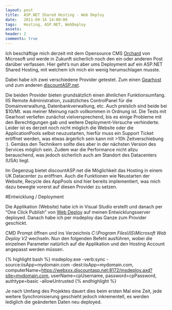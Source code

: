 ```yaml
---
layout: post
title:  ASP.NET Shared Hosting - Web Deploy
date:   2011-09-16 14:00:00
tags:   Hosting, ASP.NET, WebDeploy
assets: 
header: 2
comments: true
---
```


Ich beschäftige mich derzeit mit dem Opensource CMS [Orchard](http://www.orchardproject.net/) von Microsoft und werde in Zukunft sicherlich noch den ein oder anderen Post darüber verfassen. Hier geht’s nun aber ums Deployment auf ein ASP.NET Shared Hosting, mit welchem ich mich ein wenig herumschlagen musste.

Dabei habe ich zwei verschiedene Provider getestet. Zum einen [Gearhost](http://www.gearhost.com/) und zum anderen [discountASP.net](http://www.discountasp.net/).

Die beiden Provider bieten grundsätzlich einen ähnlichen Funktionsumfang. IIS Remote Administration, zusätzliches ControlPanel für die Domainverwaltung, Datenbankverwaltung, etc. Auch preislich sind beide bei $10/Mt. was meiner Meinung nach vollkommen in Ordnung ist. Die Tests mit Gearhost verliefen zunächst vielversprechend, bis es einige Probleme mit den Berechtigungen gab und weitere Deployment-Versuche verhinderte. Leider ist es derzeit noch nicht möglich die Website oder die ApplicationPools selbst neuzustarten, hierfür muss ein Support Ticket eröffnet werden, was etwas ärgerlich sein kann mit >10h Zeitverschiebung :). Gemäss den Technikern sollte dies aber in der nächsten Version des Services möglich sein. Zudem war die Performance nicht allzu berauschend, was jedoch sicherlich auch am Standort des Datacenters (USA) liegt.

Im Gegenzug bietet discountASP.net die Möglichkeit das Hosting in einem UK Datacenter zu eröffnen. Auch die Funktionen wie Neustarten der Website, Recycle des AppPools sind hier bereits implementiert, was mich dazu bewegte vorerst auf diesen Provider zu setzen.

#Entwicklung / Deployment

Die Applikation (Website) habe ich in Visual Studio erstellt und danach per “One Click Publish” von [Web Deploy](http://www.iis.net/download/WebDeploy) auf meinen Entwicklungsserver deployed. Danach habe ich per msdeploy das Ganze zum Provider geschickt.

CMD Prompt öffnen und ins Verzeichnis <em>C:\Program Files\IIS\Microsoft Web Deploy V2</em> wechseln. Nun den folgenden Befehl ausführen, wobei die einzelnen Parameter natürlich auf die Applikation und den Hosting Account angepasst werden müssen.

{% highlight bash %}
msdeploy.exe -verb:sync
-source:iisApp=mydomain.com
-dest:iisApp=mydomain.com, computerName=https://webxxx.discountasp.net:8172/msdeploy.axd?site=mydomain.com,
userName=cpUsername, password=cpPassword, authtype=basic
-allowUntrusted
{% endhighlight %}

Je nach Umfang des Projektes dauert dies beim ersten Mal eine Zeit, jede weitere Synchronisierung geschieht jedoch inkrementell, es werden lediglich die geänderten Daten neu deployed.